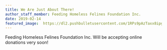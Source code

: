 ```yaml
---
title: We Are Just About There!
author_staff_member: Feeding Homeless Felines Foundation Inc.
date: 2019-02-14
featured_image:  https://dl2.pushbulletusercontent.com/1RPs9pAzTaxx8ipgDTYX8p6bKwZ0xw2t/fhfffhfflogo.jpg
---
```


Feeding Homeless Felines Foundation Inc. Will be accepting online donations very soon!